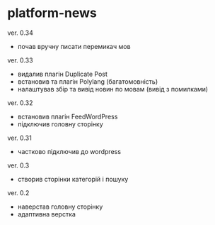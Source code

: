 # platform-news

ver. 0.34
  - почав вручну писати перемикач мов

ver. 0.33
  - видалив плагін Duplicate Post
  - встановив та плагін Polylang (багатомовність)
  - налаштував збір та вивід новин по мовам (вивід з помилками)

ver. 0.32
  - встановив плагін FeedWordPress
  - підключив головну сторінку

ver. 0.31
  - частково підключив до wordpress

ver. 0.3
  - створив сторінки категорій і пошуку
  
ver. 0.2
  - наверстав головну сторінку
  - адаптивна верстка
  